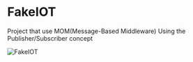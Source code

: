 # FakeIOT

Project that use MOM(Message-Based Middleware)
Using the Publisher/Subscriber concept

![FakeIOT](https://user-images.githubusercontent.com/9591485/141688287-958156ed-4596-4a62-92a2-14e27ea1247c.jpeg)
